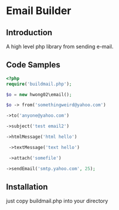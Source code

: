 # Email Builder

## Introduction

A high level php library from sending e-mail.

## Code Samples
```php
<?php
require('buildmail.php');

$o = new hwong02\email();

$o -> from('somethingweird@yahoo.com')

->to('anyone@yahoo.com')

->subject('test email2')

->htmlMessage('html hello')

 ->textMessage('text hello')

 ->attach('somefile')  

->sendEmail('smtp.yahoo.com', 25);
```

## Installation

just copy buildmail.php into your directory
